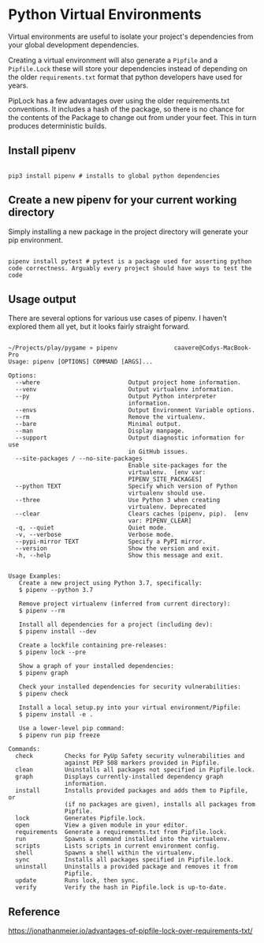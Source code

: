 # Python Virtual Environments
Virtual environments are useful to isolate your project's dependencies from your global development dependencies.

Creating a virtual environment will also generate a `Pipfile` and a `Pipfile.Lock` these will store your dependencies instead of depending on the older `requirements.txt` format that python developers have used for years.

PipLock has a few advantages over using the older requirements.txt conventions.
It includes a hash of the package, so there is no chance for the contents of the Package to change out from under your feet.  This in turn produces deterministic builds.

## Install pipenv
```shell

pip3 install pipenv # installs to global python dependencies
```

## Create a new pipenv for your current working directory
Simply installing a new package in the project directory will generate your pip environment.
```shell

pipenv install pytest # pytest is a package used for asserting python code correctness. Arguably every project should have ways to test the code
```

## Usage output
There are several options for various use cases of pipenv.  I haven't explored them all yet, but it looks fairly straight forward.
```shell

~/Projects/play/pygame » pipenv                caavere@Codys-MacBook-Pro
Usage: pipenv [OPTIONS] COMMAND [ARGS]...

Options:
  --where                         Output project home information.
  --venv                          Output virtualenv information.
  --py                            Output Python interpreter
                                  information.
  --envs                          Output Environment Variable options.
  --rm                            Remove the virtualenv.
  --bare                          Minimal output.
  --man                           Display manpage.
  --support                       Output diagnostic information for use
                                  in GitHub issues.
  --site-packages / --no-site-packages
                                  Enable site-packages for the
                                  virtualenv.  [env var:
                                  PIPENV_SITE_PACKAGES]
  --python TEXT                   Specify which version of Python
                                  virtualenv should use.
  --three                         Use Python 3 when creating
                                  virtualenv. Deprecated
  --clear                         Clears caches (pipenv, pip).  [env
                                  var: PIPENV_CLEAR]
  -q, --quiet                     Quiet mode.
  -v, --verbose                   Verbose mode.
  --pypi-mirror TEXT              Specify a PyPI mirror.
  --version                       Show the version and exit.
  -h, --help                      Show this message and exit.


Usage Examples:
   Create a new project using Python 3.7, specifically:
   $ pipenv --python 3.7

   Remove project virtualenv (inferred from current directory):
   $ pipenv --rm

   Install all dependencies for a project (including dev):
   $ pipenv install --dev

   Create a lockfile containing pre-releases:
   $ pipenv lock --pre

   Show a graph of your installed dependencies:
   $ pipenv graph

   Check your installed dependencies for security vulnerabilities:
   $ pipenv check

   Install a local setup.py into your virtual environment/Pipfile:
   $ pipenv install -e .

   Use a lower-level pip command:
   $ pipenv run pip freeze

Commands:
  check         Checks for PyUp Safety security vulnerabilities and
                against PEP 508 markers provided in Pipfile.
  clean         Uninstalls all packages not specified in Pipfile.lock.
  graph         Displays currently-installed dependency graph
                information.
  install       Installs provided packages and adds them to Pipfile, or
                (if no packages are given), installs all packages from
                Pipfile.
  lock          Generates Pipfile.lock.
  open          View a given module in your editor.
  requirements  Generate a requirements.txt from Pipfile.lock.
  run           Spawns a command installed into the virtualenv.
  scripts       Lists scripts in current environment config.
  shell         Spawns a shell within the virtualenv.
  sync          Installs all packages specified in Pipfile.lock.
  uninstall     Uninstalls a provided package and removes it from
                Pipfile.
  update        Runs lock, then sync.
  verify        Verify the hash in Pipfile.lock is up-to-date.
```

## Reference
https://jonathanmeier.io/advantages-of-pipfile-lock-over-requirements-txt/
